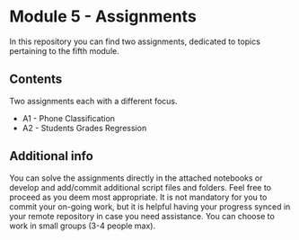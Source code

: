 # Module 5 - Assignments
In this repository you can find two assignments, dedicated to topics pertaining to the fifth module.

## Contents
Two assignments each with a different focus.
- A1 - Phone Classification
- A2 - Students Grades Regression

## Additional info
You can solve the assignments directly in the attached notebooks or develop and add/commit additional script files and folders. Feel free to proceed as you deem most appropriate.
It is not mandatory for you to commit your on-going work, but it is helpful having your progress synced in your remote repository in case you need assistance.
You can choose to work in small groups (3-4 people max).
